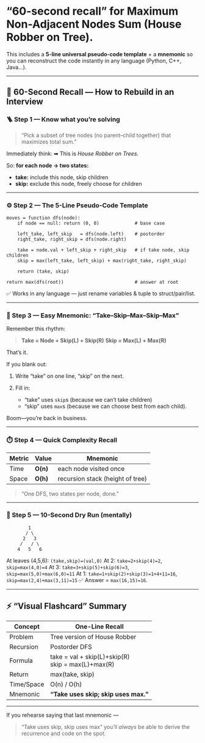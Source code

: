 # **“60-second recall”** for **Maximum Non-Adjacent Nodes Sum** (House Robber on Tree).
This includes a **5-line universal pseudo-code template** + a **mnemonic** so you can reconstruct the code instantly in any language (Python, C++, Java…).

---

## 🧠 60-Second Recall — How to Rebuild in an Interview

### 🪜 Step 1 — Know what you’re solving

> “Pick a subset of tree nodes (no parent–child together) that maximizes total sum.”

Immediately think:
➡ This is *House Robber on Trees.*

So: **for each node → two states:**

* **take:** include this node, skip children
* **skip:** exclude this node, freely choose for children

---

### ⚙️ Step 2 — The 5-Line Pseudo-Code Template

```
moves = function dfs(node):
    if node == null: return (0, 0)             # base case

    left_take, left_skip   = dfs(node.left)    # postorder
    right_take, right_skip = dfs(node.right)

    take = node.val + left_skip + right_skip   # if take node, skip children
    skip = max(left_take, left_skip) + max(right_take, right_skip)

    return (take, skip)

return max(dfs(root))                          # answer at root
```

✅ Works in any language — just rename variables & tuple to struct/pair/list.

---

### 🧩 Step 3 — Easy Mnemonic: **“Take–Skip–Max–Skip–Max”**

Remember this rhythm:

> **Take = Node + Skip(L) + Skip(R)**
> **Skip = Max(L) + Max(R)**

That’s it.

If you blank out:

1. Write “take” on one line, “skip” on the next.
2. Fill in:

   * “take” uses `skip`s (because we can’t take children)
   * “skip” uses `max`s (because we can choose best from each child).

Boom—you’re back in business.

---

### ⏱️ Step 4 — Quick Complexity Recall

| Metric | Value    | Mnemonic                         |
| ------ | -------- | -------------------------------- |
| Time   | **O(n)** | each node visited once           |
| Space  | **O(h)** | recursion stack (height of tree) |

> “One DFS, two states per node, done.”

---

### 🧮 Step 5 — 10-Second Dry Run (mentally)

```
        1
       / \
      2   3
     /   / \
    4   5   6
```

At leaves (4,5,6): `(take,skip)=(val,0)`
At 2: `take=2+skip(4)=2`, `skip=max(4,0)=4`
At 3: `take=3+skip(5)+skip(6)=3`, `skip=max(5,0)+max(6,0)=11`
At 1: `take=1+skip(2)+skip(3)=1+4+11=16`, `skip=max(2,4)+max(3,11)=15`
✅ Answer = `max(16,15)=16`.

---

## ⚡ “Visual Flashcard” Summary

| Concept    | One-Line Recall                                      |
| ---------- | ---------------------------------------------------- |
| Problem    | Tree version of House Robber                         |
| Recursion  | Postorder DFS                                        |
| Formula    | take = val + skip(L)+skip(R)<br>skip = max(L)+max(R) |
| Return     | max(take, skip)                                      |
| Time/Space | O(n) / O(h)                                          |
| Mnemonic   | **“Take uses skip; skip uses max.”**                 |

---

If you rehearse saying that last mnemonic —

> “Take uses skip, skip uses max”
> you’ll *always* be able to derive the recurrence and code on the spot.

